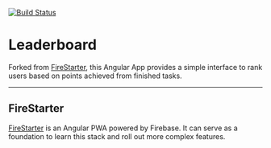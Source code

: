 [![Build Status](https://travis-ci.org/nbcp/firestarter-leaderboard.svg?branch=master)](https://travis-ci.org/nbcp/firestarter-leaderboard)

# Leaderboard 

Forked from [FireStarter](https://github.com/codediodeio/angular-firestarter), this Angular App provides a simple interface to rank users based on points achieved from finished tasks.

--------

## FireStarter

[FireStarter](https://github.com/codediodeio/angular-firestarter) is an Angular PWA powered by Firebase. It can serve as a foundation to learn this stack and roll out more complex features.
